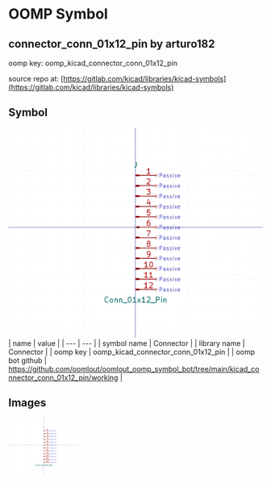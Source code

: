 # OOMP Symbol  
## connector_conn_01x12_pin  by arturo182  
  
oomp key: oomp_kicad_connector_conn_01x12_pin  
  
source repo at: [https://gitlab.com/kicad/libraries/kicad-symbols](https://gitlab.com/kicad/libraries/kicad-symbols)  
## Symbol  
  
[![working.png](working_600.png)](working.png)  
| name | value | 
| --- | --- | 
| symbol name | Connector | 
| library name | Connector | 
| oomp key | oomp_kicad_connector_conn_01x12_pin | 
| oomp bot github | https://github.com/oomlout/oomlout_oomp_symbol_bot/tree/main/kicad_connector_conn_01x12_pin/working | 
## Images  
  
[![working.png](working_140.png)](working.png)  

